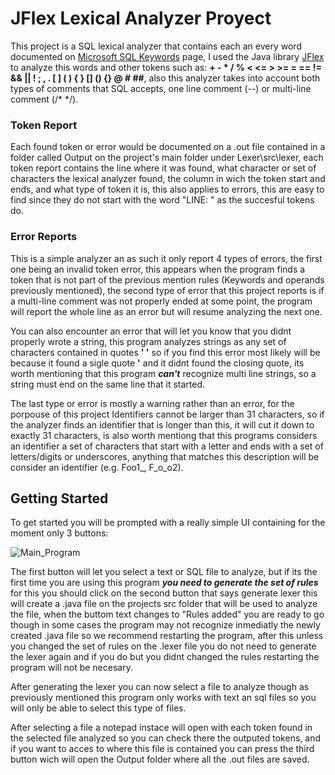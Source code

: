 # JFlex Lexical Analyzer Proyect

This project is a SQL lexical analyzer that contains each an every word documented on [Microsoft SQL Keywords](https://docs.microsoft.com/en-us/sql/t-sql/language-elements/reserved-keywords-transact-sql?view=sql-server-2017) page, I used the Java library [JFlex](https://jflex.de/) to analyze this words and other tokens such as: __+ - * / % < <= > >= = == != && || ! ; , . [ ] ( ) { } [] () {} @ # ##__, also this analyzer takes into account both types of comments that SQL accepts, one line comment (--) or multi-line comment (/* */).

### Token Report
Each found token or error would be documented on a .out file contained in a folder called Output on the project's main folder under Lexer\src\lexer, each token report contains the line where it was found, what character or set of characters the lexical analyzer found, the column in wich the token start and ends, and what type of token it is, this also applies to errors, this are easy to find since they do not start with the word "LINE: " as the succesful tokens do. 

### Error Reports

This is a simple analyzer an as such it only report 4 types of errors, the first one being an invalid token error, this appears when the program finds a token that is not part of the previous mention rules (Keywords and operands previously mentioned), the second type of error that this project reports is if a multi-line comment was not properly ended at some point, the program will report the whole line as an error but will resume analyzing the next one.

You can also encounter an error that will let you know that you didnt properly wrote a string, this program analyzes strings as any set of characters contained in quotes __' '__ so if you find this error most likely will be because it found a sigle quote __'__ and it didnt found the closing quote, its worth mentioning that this program ***can't*** recognize multi line strings, so a string must end on the same line that it started.

The last type or error is mostly a warning rather than an error, for the porpouse of this project Identifiers cannot be larger than 31 characters, so if the analyzer finds an identifier that is longer than this, it will cut it down to exactly 31 characters, is also worth mentiong that this programs considers an identifier a set of characters that start with a letter and ends with a set of letters/digits or underscores, anything that matches this description will be consider an identifier (e.g. Foo1_, F_o_o2).

## Getting Started

To get started you will be prompted with a really simple UI containing for the moment only 3 buttons: 

![Main_Program](https://user-images.githubusercontent.com/45214848/63795611-8826d380-c8c1-11e9-98f8-9de5225f7d74.jpg)

The first button will let you select a text or SQL file to analyze, but if its the first time you are using this program ***you need to generate the set of rules*** for this you should click on the second button that says generate lexer this will create a .java file on the projects src folder that will be used to analyze the file, when the buttom text changes to "Rules added" you are ready to go though in some cases the program may not recognize inmediatly the newly created .java file so we recommend restarting the program, after this unless you changed the set of rules on the .lexer file you do not need to generate the lexer again and if you do but you didnt changed the rules restarting the program will not be necesary.

After generating the lexer you can now select a file to analyze though as previously mentioned this program only works with text an sql files so you will only be able to select this type of files.

After selecting a file a notepad instace will open with each token found in the selected file analyzed so you can check there the outputed tokens, and if you want to acces to where this file is contained you can press the third button wich will open the Output folder where all the .out files are saved.  
